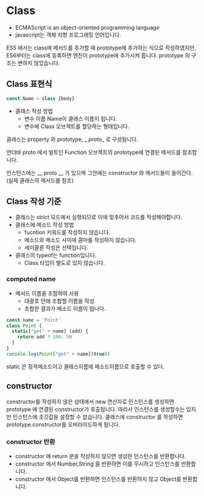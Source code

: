 # Class

- ECMAScript is an object-oriented programming language
- javascript는 객체 지향 프로그래밍 언어입니다.

ES5 에서는 class에 메서드를 추가할 때 prototype에 추가하는 식으로 작성하였지만, ES6부터는 class에 등록하면 엔진이 prototype에 추가시켜 줍니다. prototype 의 구조는 변하지 않았습니다.

## Class 표현식

```js
const Name = class {body}
```

- 클래스 작성 방법
  - 변수 이름 Name이 클래스 이름이 됩니다.
  - 변수에 Class 오브젝트를 할당하는 형태입니다. 

클래스는 property 와 prototype, _ _proto__ 로 구성됩니다.

언더바 proto 에서 빌트인 Function 오브젝트의 prototype에 연결된 메서드를 참조합니다. 

인스턴스에는 __ proto __ 가 있으며 그안에는 constructor 와 메서드들이 들어간다. (실제 클래스의 메서드를 참조)

## Class 작성 기준

- 클래스는 strict 모드에서 실행되므로 이에 맞추어서 코드를 작성해야합니다.
- 클래스에 메소드 작성 방법
  - fucntion 키워드를 작성하지 않습니다.
  - 메소드와 메소드 사이에 콤마를 작성하지 않습니다.
  - 세미콜론 작성은 선택입니다.
- 클래스의 typeof는 function입니다.
  - Class 타입이 별도로 있지 않습니다.

### computed name
- 메서드 이름을 조합하여 사용
  - 대괄호 안에 조합할 이름을 작성
  - 조합한 결과가 메소드 이름이 됩니다.

```js
const name = 'Point'
class Point {
  static["get" + name] (add) {
    return add ? 100: 50
  }
}
console.log(Point["get" + name](true))
```

static 은 정적메소드이고 클래스이름에 메소드이름으로 호출할 수 있다.

## constructor

constructor를 작성하지 않은 상태에서 new 연산자로 인스턴스를 생성하면 prototype 에 연결된 constructor가 호출됩니다. 따라서 인스턴스를 생성할수는 있지만 인스턴스에 초깃값을 설정할 수 없습니다. 클래스에 constructor 를 작성하면 prototype.constructor를 오버라이드하게 됩니다.


### constructor 반환
- constructor 에 return 문을 작성하지 않으면 생성한 인스턴스를 반환합니다.
- constructor 에서 Number,String 을 반환하면 이를 무시하고 인스턴스를 반환합니다.
- constructor 에서 Object를 반환하면 인스턴스를 반환하지 않고 Object를 반환합니다.

